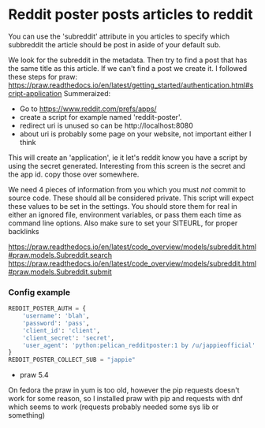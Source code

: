 Reddit poster posts articles to reddit
===================================

You can use the 'subreddit' attribute in you articles to specify which 
subbreddit the article should be post in aside of your default sub.

We look for the subreddit in the metadata.
Then try to find a post that has the same title as this article.
If we can't find a post we create it.
I followed these steps for praw: https://praw.readthedocs.io/en/latest/getting_started/authentication.html#script-application
Summeraized:
+ Go to https://www.reddit.com/prefs/apps/ 
+ create a script for example named 'reddit-poster'.
+ redirect uri is unused so can be http://localhost:8080
+ about uri is probably some page on your website, not important either I think

This will create an 'application', ie it let's reddit know you have a script by 
using the secret generated.
Interesting from this screen is the secret and the app id. copy those over 
somewhere.

We need 4 pieces of information from you which you must *not* commit to source 
code. These should all be considered private.
This script will expect these values to be set in the settings.
You should store them for real in either an ignored file, environment variables,
or pass them each time as command line options.
Also make sure to set your SITEURL, for proper backlinks

https://praw.readthedocs.io/en/latest/code_overview/models/subreddit.html#praw.models.Subreddit.search
https://praw.readthedocs.io/en/latest/code_overview/models/subreddit.html#praw.models.Subreddit.submit

### Config example

```python
REDDIT_POSTER_AUTH = {
    'username': 'blah',
    'password': 'pass',
    'client_id': 'client',
    'client_secret': 'secret',
    'user_agent': 'python:pelican_redditposter:1 by /u/jappieofficial'
}
REDDIT_POSTER_COLLECT_SUB = "jappie"
```
+ praw 5.4

On fedora the praw in yum is too old, however the pip requests doesn't 
work for some reason, so I installed praw with pip and requests with dnf 
which seems to work (requests probably needed some sys lib or something)
